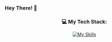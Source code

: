 ### Hey There! 👋

<div align="center">
  
### 💻 My Tech Stack:

[![My Skills](https://skillicons.dev/icons?i=js,ts,html,css,gulp,threejs,jquery,vue,wordpress,nodejs,flutter,java,postgres,spring,rabbitmq,postman,docker,gradle,maven,py,git,github,idea,sketchup)]()
</div>
